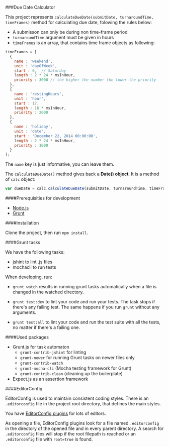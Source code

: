 ###Due Date Calculator

This project represents `calculateDueDate(submitDate, turnaroundTime, timeFrames)` method for calculating due date, folowing the rules below:

- A submisson can only be during non time-frame period
- `turnaroundTime` argument must be given in hours
- `timeFrames` is an array, that contains time frame objects as following:

```js
timeFrames = [
  {
    name : 'weekend',
    unit : 'dayOfWeek',
    start : 6,  // Saturday
    length : 2 * 24 * msInHour,
    priority : 3000 // the higher the number the lower the priority
  },
  {
    name : 'restingHours',
    unit : 'hour',
    start : 17,
    length : 16 * msInHour,
    priority : 2000
  },
  {
    name : 'holiday',
    unit : 'date',
    start : 'December 22, 2014 00:00:00',
    length : 2 * 24 * msInHour,
    priority : 1000
  }
];
```

The `name` key is just informative, you can leave them.

The `calculateDueDate()` method gives back a **Date() object**. It is a method of `calc` object:

```js
var dueDate = calc.calculateDueDate(submitDate, turnaroundTime, timeFrames);
```

####Prerequisities for development

- [Node.js](http://nodejs.org/)
- [Grunt](http://gruntjs.com/getting-started)

####Installation

Clone the project, then run `npm install`.

####Grunt tasks

We have the following tasks:
- jshint to lint .js files
- mochacli to run tests

When developing, run:

- `grunt watch` results in running grunt tasks automatically when a file is changed in the watched directory.

- `grunt test:dev` to lint your code and run your tests. The task stops if there's any failing test. The same happens if you run `grunt` without any arguments.

- `grunt test:all` to lint your code and run the test suite with all the tests, no matter if there's a failing one.

####Used packages

- Grunt.js for task automaton
  - `grunt-contrib-jshint` for linting
  - `grunt-newer` for running Grunt tasks on newer files only
  - `grunt-contrib-watch`
  - `grunt-mocha-cli` (Mocha testing framework for Grunt)
  - `grunt-contrib-clean` (cleaning up the boilerplate)
- Expect.js as an assertion framework

####EditorConfig

EditorConfig is used to maintain consistent coding styles. There is an `.editorconfig` file in the project root directory, that defines the main styles.

You have [EditorConfig plugins](http://editorconfig.org/) for lots of editors.

As opening a file, EditorConfig plugins look for a file named `.editorconfig` in the directory of the opened file and in every parent directory. A search for `.editorconfig` files will stop if the root filepath is reached or an `.editorconfig` file with `root=true` is found.
